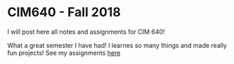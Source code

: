 # CIM640 - Fall 2018

I will post here all notes and assignments for CIM 640!

What a great semester I have had! I learnes so many things and made really fun projects! See my assignments [here](https://github.com/MariaAguilarV/CIM-640-Creative-Coding/tree/master/Hw)
